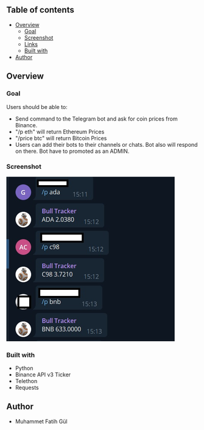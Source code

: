
## Table of contents

- [Overview](#overview)
  - [Goal](#the-challenge)
  - [Screenshot](#screenshot)
  - [Links](#links)
  - [Built with](#built-with)
- [Author](#author)

## Overview

### Goal

Users should be able to:

- Send command to the Telegram bot and ask for coin prices from Binance.
- "/p eth" will return Ethereum Prices
- "/price btc" will return Bitcoin Prices
- Users can add their bots to their channels or chats. Bot also will respond on there. Bot have to promoted as an ADMIN.

### Screenshot

![](./screenshot.jpg)


### Built with

- Python
- Binance API v3 Ticker 
- Telethon
- Requests

## Author

- Muhammet Fatih Gül